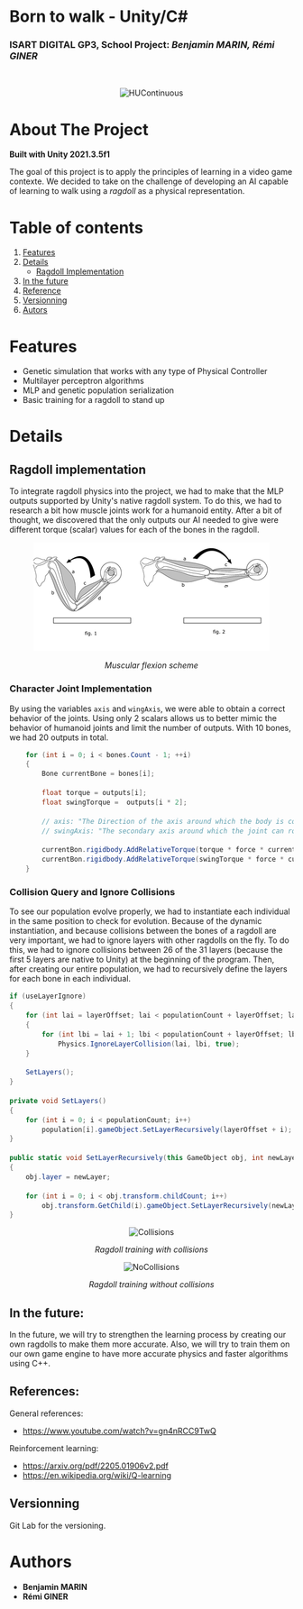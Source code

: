 # Born to walk - **Unity/C#**
### ISART DIGITAL GP3, School Project: *Benjamin MARIN, Rémi GINER*  
<br>

<div style="text-align:center">

![HUContinuous](Annexes/HeadsUpContinuous.gif)

</div>

<!-- ABOUT THE PROJECT -->
# About The Project 
**Built with Unity 2021.3.5f1**

The goal of this project is to apply the principles of learning in a video game contexte. We decided to take on the challenge of developing an AI capable of learning to walk using a *ragdoll* as a physical representation.

# Table of contents
1. [Features](#features)
2. [Details](#details)
    - [Ragdoll Implementation](#ragdoll-implementation)
3. [In the future](#itf)
4. [Reference](#references)
5. [Versionning](#versionning)
6. [Autors](#authors)


# Features
- Genetic simulation that works with any type of Physical Controller
- Multilayer perceptron algorithms
- MLP and genetic population serialization
- Basic training for a ragdoll to stand up

# Details

## Ragdoll implementation
To integrate ragdoll physics into the project, we had to make that the MLP outputs supported by Unity's native ragdoll system. To do this, we had to research a bit how muscle joints work for a humanoid entity. After a bit of thought, we discovered that the only outputs our AI needed to give were different torque (scalar) values for each of the bones in the ragdoll.

<div style="text-align:center">

![MuscularJoints](Annexes/MuscularJoints.png)

*Muscular flexion scheme*
</div>


### **Character Joint Implementation**
By using the variables ``axis`` and ``wingAxis``, we were able to obtain a correct behavior of the joints. Using only 2 scalars allows us to better mimic the behavior of humanoid joints and limit the number of outputs. With 10 bones, we had 20 outputs in total.

```cs
    for (int i = 0; i < bones.Count - 1; ++i)
    {
        Bone currentBone = bones[i];

        float torque = outputs[i];
        float swingTorque =  outputs[i * 2];

        // axis: "The Direction of the axis around which the body is constrained."
        // swingAxis: "The secondary axis around which the joint can rotate."

        currentBon.rigidbody.AddRelativeTorque(torque * force * currentBon.characterJoint.axis, ForceMode.Impulse);
        currentBon.rigidbody.AddRelativeTorque(swingTorque * force * currentBon.characterJoint.swingAxis, ForceMode.Impulse);
    }
```

### **Collision Query and Ignore Collisions**
To see our population evolve properly, we had to instantiate each individual in the same position to check for evolution. Because of the dynamic instantiation, and because collisions between the bones of a ragdoll are very important, we had to ignore layers with other ragdolls on the fly. To do this, we had to ignore collisions between 26 of the 31 layers (because the first 5 layers are native to Unity) at the beginning of the program. Then, after creating our entire population, we had to recursively define the layers for each bone in each individual.

```cs
if (useLayerIgnore)
{
    for (int lai = layerOffset; lai < populationCount + layerOffset; lai++)
    {
        for (int lbi = lai + 1; lbi < populationCount + layerOffset; lbi++)
            Physics.IgnoreLayerCollision(lai, lbi, true);
    }

    SetLayers();
}

private void SetLayers()
{
    for (int i = 0; i < populationCount; i++)
        population[i].gameObject.SetLayerRecursively(layerOffset + i);
}

public static void SetLayerRecursively(this GameObject obj, int newLayer)
{
    obj.layer = newLayer;

    for (int i = 0; i < obj.transform.childCount; i++)
        obj.transform.GetChild(i).gameObject.SetLayerRecursively(newLayer);
}
```

<div style="text-align:center">

![Collisions](Annexes/Collisions.gif)

*Ragdoll training with collisions*
</div>

<div style="text-align:center">

![NoCollisions](Annexes/NoCollisions.gif)

*Ragdoll training without collisions*
</div>

## In the future:
In the future, we will try to strengthen the learning process by creating our own ragdolls to make them more accurate. Also, we will try to train them on our own game engine to have more accurate physics and faster algorithms using C++.


## References:
General references:
- https://www.youtube.com/watch?v=gn4nRCC9TwQ

Reinforcement learning:
- https://arxiv.org/pdf/2205.01906v2.pdf
- https://en.wikipedia.org/wiki/Q-learning

## Versionning
Git Lab for the versioning.

# Authors
* **Benjamin MARIN**
* **Rémi GINER**